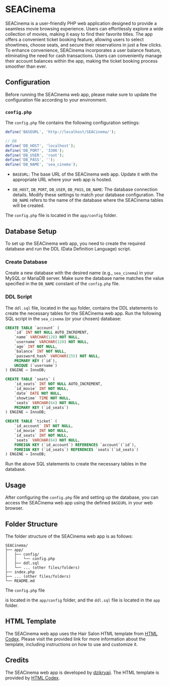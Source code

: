 # SEACinema

SEACinema is a user-friendly PHP web application designed to provide a seamless movie browsing experience. Users can effortlessly explore a wide collection of movies, making it easy to find their favorite titles. The app offers a convenient ticket booking feature, allowing users to select showtimes, choose seats, and secure their reservations in just a few clicks. To enhance convenience, SEACinema incorporates a user balance feature, eliminating the need for cash transactions. Users can conveniently manage their account balances within the app, making the ticket booking process smoother than ever.

## Configuration

Before running the SEACinema web app, please make sure to update the configuration file according to your environment.

### `config.php`

The `config.php` file contains the following configuration settings:

```php
define('BASEURL', 'http://localhost/SEACinema/');

// DB
define('DB_HOST', 'localhost');
define('DB_PORT', '3306');
define('DB_USER', 'root');
define('DB_PASS', '');
define('DB_NAME', 'sea_cinema');
```

- `BASEURL`: The base URL of the SEACinema web app. Update it with the appropriate URL where your web app is hosted.

- `DB_HOST`, `DB_PORT`, `DB_USER`, `DB_PASS`, `DB_NAME`: The database connection details. Modify these settings to match your database configuration. The `DB_NAME` refers to the name of the database where the SEACinema tables will be created.

The `config.php` file is located in the `app/config` folder.

## Database Setup

To set up the SEACinema web app, you need to create the required database and run the DDL (Data Definition Language) script.

### Create Database

Create a new database with the desired name (e.g., `sea_cinema`) in your MySQL or MariaDB server. Make sure the database name matches the value specified in the `DB_NAME` constant of the `config.php` file.

### DDL Script

The `ddl.sql` file, located in the `app` folder, contains the DDL statements to create the necessary tables for the SEACinema web app. Run the following SQL script in the `sea_cinema` (or your chosen) database:

```sql
CREATE TABLE `account` (
    `id` INT NOT NULL AUTO_INCREMENT,
    `name` VARCHAR(128) NOT NULL,
    `username` VARCHAR(128) NOT NULL,
    `age` INT NOT NULL,
    `balance` INT NOT NULL,
    `password_hash` VARCHAR(255) NOT NULL,
    PRIMARY KEY (`id`),
    UNIQUE (`username`)
) ENGINE = InnoDB;

CREATE TABLE `seats` (
    `id_seats` INT NOT NULL AUTO_INCREMENT,
    `id_movie` INT NOT NULL,
    `date` DATE NOT NULL,
    `showtime` TIME NOT NULL,
    `seats` VARCHAR(64) NOT NULL,
    PRIMARY KEY (`id_seats`)
) ENGINE = InnoDB;

CREATE TABLE `ticket` (
    `id_account` INT NOT NULL,
    `id_movie` INT NOT NULL,
    `id_seats` INT NOT NULL,
    `seats` VARCHAR(64) NOT NULL,
    FOREIGN KEY (`id_account`) REFERENCES `account`(`id`),
    FOREIGN KEY (`id_seats`) REFERENCES `seats`(`id_seats`)
) ENGINE = InnoDB;
```

Run the above SQL statements to create the necessary tables in the database.

## Usage

After configuring the `config.php` file and setting up the database, you can access the SEACinema web app using the defined `BASEURL` in your web browser.

## Folder Structure

The folder structure of the SEACinema web app is as follows:

```
SEACinema/
├── app/
│   ├── config/
│   │   └── config.php
│   ├── ddl.sql
│   └── ... (other files/folders)
├── index.php
├── ... (other files/folders)
└── README.md
```

The `config.php` file

is located in the `app/config` folder, and the `ddl.sql` file is located in the `app` folder.

## HTML Template

The SEACinema web app uses the Hair Salon HTML template from [HTML Codex](https://htmlcodex.com/hair-salon-html-template/). Please visit the provided link for more information about the template, including instructions on how to use and customize it.

## Credits

The SEACinema web app is developed by [dzikryaji](https://github.com/dzikryaji). The HTML template is provided by [HTML Codex](https://htmlcodex.com/).
